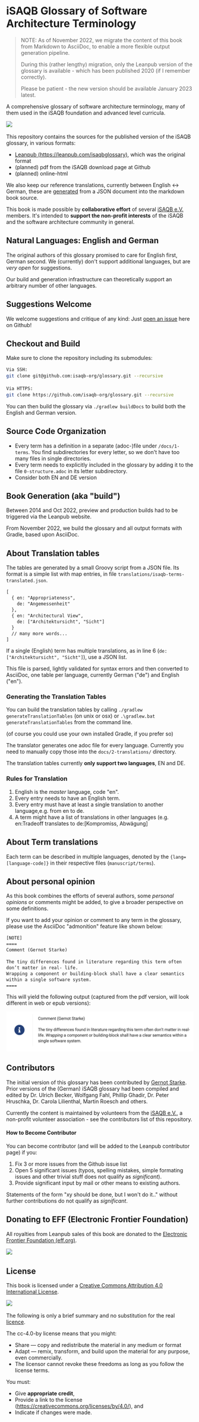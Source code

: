 # iSAQB Glossary of Software Architecture Terminology

>NOTE: As of November 2022, we migrate the content of this book from Markdown to AsciiDoc, to enable a more flexible output generation pipeline.
> 
>During this (rather lengthy) migration, only the Leanpub version of the glossary is available - which has been published 2020 (if I remember correctly).
>
>Please be patient - the new version should be available January 2023 latest.

A comprehensive glossary of software architecture terminology, many of them used in the iSAQB foundation and advanced level curricula.

![](./images/glossary-cover-small.jpg)

This repository contains the sources for the published version of the iSAQB glossary, in various formats:

* [Leanpub (https://leanpub.com/isaqbglossary)](https://leanpub.com/isaqbglossary), which was the original format
* (planned) pdf from the iSAQB download page at Github
* (planned) online-html

We also keep our reference translations, currently between English <-> German, these are [generated](#generating-the-translation-tables) from a JSON document into the markdown book source. 

This book is made possible by **collaborative effort** of several [iSAQB e.V.](http://isaqb.org) members.
It's intended to **support the non-profit interests** of the iSAQB and the software architecture community in general.

## Natural Languages: English and German

The original authors of this glossary promised to care for English first, German second.
We (currently) don't support additional languages, but are *very open* for suggestions.

Our build and generation infrastructure can theoretically support an arbitrary number of other languages.


## Suggestions Welcome
We welcome suggestions and critique of any kind: Just [open an issue](https://github.com/isaqb-org/glossary/issues) here on Github!

## Checkout and Build
Make sure to clone the repository including its submodules:

```bash
Via SSH:
git clone git@github.com:isaqb-org/glossary.git --recursive

Via HTTPS:
git clone https://github.com/isaqb-org/glossary.git --recursive
```
You can then build the glossary via `./gradlew buildDocs` to build both the English and German version.


## Source Code Organization

* Every term has a definition in a separate (adoc-)file under `/docs/1-terms`. You find subdirectories for every letter, so we don't have too many files in single directories.
* Every term needs to explicitly included in the glossary by adding it to the file `0-structure.adoc` in its letter subdirectory.
* Consider both EN and DE version
## Book Generation (aka "build")

Between 2014 and Oct 2022, preview and production builds had to be triggered via the Leanpub website.

From November 2022, we build the glossary and all output formats with Gradle, based upon AsciiDoc.

## About Translation tables

The tables are generated by a small Groovy script from a JSON file. 
Its format is a simple list  with map entries, in file `translations/isaqb-terms-translated.json`.
 

```
[
  { en: "Appropriateness",
    de: "Angemessenheit"
  },
  { en: "Architectural View",
    de: ["Architektursicht", "Sicht"]
  }
  // many more words...
]  
```

If a single (English) term has multiple translations, as in line 6 (`de: ["Architektursicht", "Sicht"]`), use a JSON list.

This file is parsed, lightly validated for syntax errors and then converted  to AsciiDoc, one table per language, currently German ("de") and English ("en").

### Generating the Translation Tables
You can build the translation tables by calling `./gradlew generateTranslationTables` (on unix or osx) or `.\gradlew.bat generateTranslationTables` from the command line.

(of course you could use your own installed Gradle, if you prefer so)

The translator generates one adoc file for every language. 
Currently  you need to manually copy those into the `docs/2-translations/` directory.

The translation tables currently **only support two languages**, EN and DE.

### Rules for Translation

1. English is the _master_ language, code "en".
2. Every entry needs to have an English term.
3. Every entry must have at least a single translation to another language,e.g. from en to de.
4. A term might have a list of translations in other languages (e.g. en:Tradeoff translates  to de:[Kompromiss, Abwägung]


## About Term translations

Each term can be described in multiple languages, denoted by the `{lang=[language-code]}` in their respective files (`manuscript/terms`).


## About personal opinion

As this book combines the efforts of several authors, some _personal opinions_ or  comments might be added, to give a broader perspective on some definitions.

If you want to add your opinion or comment to any term in the glossary, please  use the AsciiDoc "admonition" feature like shown below:

```
[NOTE] 
====
Comment (Gernot Starke)

The tiny differences found in literature regarding this term often don’t matter in real- life. 
Wrapping a component or building-block shall have a clear semantics within a single software system.
====
```

This will yield the following output (captured from the pdf version, will look different in web or epub versions):

![](./images/admonition-sample.png)



## Contributors

The initial version of this glossary has been contributed by [Gernot Starke](http://gernotstarke.de).
Prior versions of the (German) iSAQB glossary had been compiled and  edited by Dr. Ulrich Becker, Wolfgang Fahl, Phillip Ghadir, Dr. Peter Hruschka, Dr. Carola Lilienthal, Martin Roesch and others.


Currently the content is maintained by volunteers from the [iSAQB e.V.](http://isaqb.org), a non-profit volunteer association - see the contributors list of this repository.

#### How to Become Contributor

You can become contributor (and will be added to the Leanpub contributor page) if you:

1. Fix 3 or more issues from the Github issue list
2. Open 5 significant issues (typos, spelling mistakes, simple formating issues and
  other trivial stuff does not qualify as _significant_).
3. Provide significant input by mail or other means to existing authors.

Statements of the form "xy should be done, but I won't do it.." without further contributions do not qualify as _significant_.  



## Donating to EFF (Electronic Frontier Foundation)

All royalties from Leanpub sales of this book are donated to the [Electronic Frontier Foundation (eff.org)](http://eff.org).

![](./images/eff-logo-name-72.jpg)



## License

This book is licensed under a [Creative Commons Attribution 4.0 International License](https://creativecommons.org/licenses/by/4.0/).


![](./images/cc-by.png)

The following is only a brief summary and no substitution for the real  [licence](https://creativecommons.org/licenses/by/4.0/).


The cc-4.0-by license means that you might:

* Share — copy and redistribute the material in any medium or format
* Adapt — remix, transform, and build upon the material for any purpose, even commercially.
* The licensor cannot revoke these freedoms as long as you follow the license terms.

You must:

* Give **appropriate credit**,
* Provide a link to the license (https://creativecommons.org/licenses/by/4.0/), and
* Indicate if changes were made.
